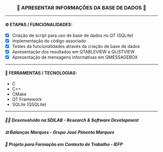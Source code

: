 <h3 align="center"> 
  🚧 APRESENTAR INFORMAÇÕES DA BASE DE DADOS 🚧
</h3>

---
#### ⚙️ ETAPAS / FUNCIONALIDADES:

- [x] Criação de script para uso de base de dados no QT (SQLite)
- [x] Implementação do código associado
- [x] Testes da funcionalidades através da criação de base de dados
- [x] Apresentação dos resultados em QTABLEVIEW e QLISTVIEW
- [x] Apresentação de mensagens informativas em QMESSAGEBOX

---
#### 🔧 FERRAMENTAS / TECNOLOGIAS:

- C
- C++
- CMake
- QT Framework
- SQLite (QSQLite)

---
##### 👨‍💻 Desenvolvido na SDILAB - Research & Software Development 
##### ⚖️ Balanças Marques - Grupo José Pimenta Marques
##### 📖 Projeto para Formação em Contexto de Trabalho - IEFP
